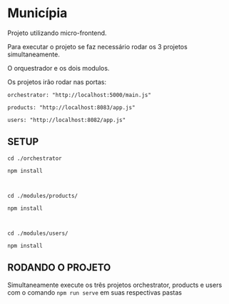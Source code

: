 # Municípia

Projeto utilizando micro-frontend.

Para executar o projeto se faz necessário rodar os 3 projetos simultaneamente.

O orquestrador e os dois modulos.

Os projetos irão rodar nas portas: 

    orchestrator: "http://localhost:5000/main.js"
    
    products: "http://localhost:8083/app.js"
    
    users: "http://localhost:8082/app.js"
    
## SETUP

    cd ./orchestrator
    
    npm install
    


    cd ./modules/products/
    
    npm install
    


    cd ./modules/users/
    
    npm install



## RODANDO O PROJETO

Simultaneamente execute os três projetos orchestrator, products e users com o comando `` npm run serve `` em suas respectivas pastas
